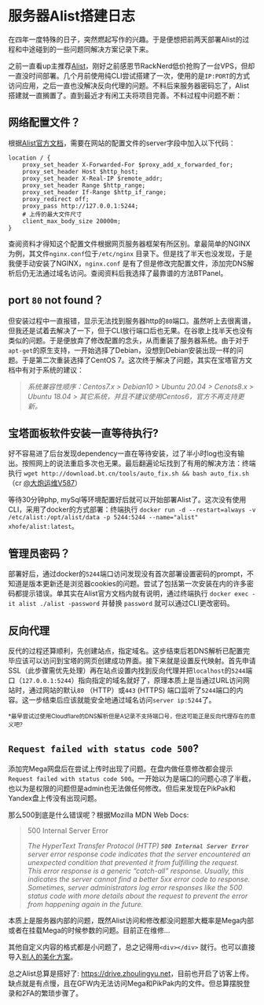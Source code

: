 # 服务器Alist搭建日志
在四年一度特殊的日子，突然燃起写作的兴趣。于是便想把前两天部署Alist的过程和中途碰到的一些问题同解决方案记录下来。

之前一直看up主推荐[Alist](https://alist-doc.nn.ci/docs/intro)，刚好之前感恩节RackNerd低价抢购了一台VPS，但却一直没时间部署。几个月前使用纯CLI尝试搭建了一次，使用的是`IP:PORT`的方式访问应用，之后一直也没解决反向代理的问题。不料后来服务器密码忘了，Alist搭建就一直搁置了。直到最近才有闲工夫将项目完善。不料过程中问题不断：

网络配置文件？
-------

根据[Alist官方文档](https://alist-doc.nn.ci/docs/install/reverse-proxy/)，需要在网站的配置文件的server字段中加入以下代码：

```
location / {
    proxy_set_header X-Forwarded-For $proxy_add_x_forwarded_for;
    proxy_set_header Host $http_host;
    proxy_set_header X-Real-IP $remote_addr;
    proxy_set_header Range $http_range;
    proxy_set_header If-Range $http_if_range;
    proxy_redirect off;
    proxy_pass http://127.0.0.1:5244;
    # 上传的最大文件尺寸
    client_max_body_size 20000m;
}
```


查阅资料才得知这个配置文件根据网页服务器框架有所区别。拿最简单的NGINX为例，其文件`nginx.conf`位于`/etc/nginx` 目录下。但是找了半天也没发现，于是我便手动安装了NGINX，`nginx.conf` 是有了但是修改完配置文件，添加完DNS解析后仍无法通过域名访问。查阅资料后我选择了最靠谱的方法BTPanel。

port `80` not found？
--------------------

但安装过程中一直报错，显示无法找到服务器http的`80`端口。虽然听上去很离谱，但我还是试着去解决了一下，但于CLI放行端口后也无果。在谷歌上找半天也没有类似的问题。于是便放弃了修改配置的念头，从而重装了服务器系统。由于对于`apt-get`的原生支持，一开始选择了Debian，没想到Debian安装出现一样的问题。于是第二次重装选择了CentOS 7。这次终于解决了问题，其实在宝塔官方文档中有对于系统的建议：

> <cite>系统兼容性顺序：Centos7.x &gt; Debian10 &gt; Ubuntu 20.04 &gt; Cenots8.x &gt; Ubuntu 18.04 &gt; 其它系统，并且不建议使用Centos6，官方不再支持更新。</cite>

宝塔面板软件安装一直等待执行?
---------------

好不容易进了后台发现dependency一直在等待安装，过了半小时log也没有输出。按照网上的说法重启多次也无果。最后翻遍论坛找到了有用的解决方法：终端执行 `wget http://download.bt.cn/tools/auto_fix.sh && bash auto_fix.sh` （cr [@大炮运维V587](https://www.bt.cn/bbs/space-uid-87027.html)）

等待30分钟php, mySql等环境配置好后就可以开始部署Alist了。这次没有使用CLI，采用了docker的方式部署：终端执行 `docker run -d --restart=always -v /etc/alist:/opt/alist/data -p 5244:5244 --name="alist" xhofe/alist:latest`。

管理员密码？
------

部署好后，通过docker的`5244`端口访问发现没有首次部署设置密码的prompt，不知道是版本更新还是浏览器cookies的问题。尝试了包括第一次安装在内的许多密码都提示错误。单其实在Alist官方文档内就有说明，通过终端执行 `docker exec -it alist ./alist -password` 并替换 `password` 就可以通过CLI更改密码。

反向代理
----

反代的过程还算顺利，先创建站点，指定域名。这步结束后若DNS解析已配置完毕应该可以访问到宝塔的网页创建成功界面。接下来就是设置反代映射。首先申请SSL（此步骤需优先处理）再在站点设置内找到反向代理并把`localhost`的`5244`端口（`127.0.0.1:5244`）指向指定的域名就好了，原理本质上是当通过URL访问网站时，通过网站的默认`80` （HTTP）或`443` (HTTPS) 端口监听了`5244`端口的内容。这一步结束后应该就能安全地通过域名访问`server ip:5244`了。

<sub>*最早尝试过使用Cloudflare的DNS解析但是A记录不支持端口号，但这可能正是反向代理存在的意义吧?</sub>

`Request failed with status code 500`?
--------------------------------------

添加完Mega网盘后在尝试上传时出现了问题。在盘内做任意修改都会提示 `Request failed with status code 500`。一开始以为是端口的问题心凉了半截，也以为是权限的问题但是admin也无法做任何修改。但后来发现在PikPak和Yandex盘上传没有出现问题。

那么500到底是什么错误呢？根据Mozilla MDN Web Docs:

> 500 Internal Server Error
> 
> <cite>The HyperText Transfer Protocol (HTTP) **`500 Internal Server Error`** server error response code indicates that the server encountered an unexpected condition that prevented it from fulfilling the request.  
> This error response is a generic “catch-all” response. Usually, this indicates the server cannot find a better 5xx error code to response. Sometimes, server administrators log error responses like the 500 status code with more details about the request to prevent the error from happening again in the future.</cite>

本质上是服务器内部的问题，既然Alist访问和修改都没问题那大概率是Mega内部或者在挂载Mega的时候参数的问题。目前正在维修…

其他自定义内容的格式都是小问题了，总之记得用`<div></div>` 就行。也可以直接导入[别人的美化方案](https://anwen-anyi.github.io/index/05-head.html)。

总之Alist总算是搭好了: <https://drive.zhoulingyu.net>，目前也开启了访客上传。缺点就是有点慢，且在GFW内无法访问Mega和PikPak内的文件。但总算摆脱登录和2FA的繁琐步骤了。

<script src="../widgets/a11y-m.js"></script>